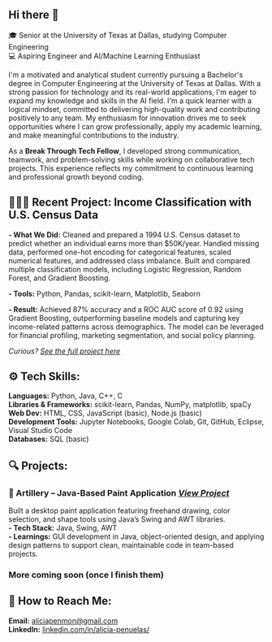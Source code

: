 ## Hi there 👋

🎓 Senior at the University of Texas at Dallas, studying Computer Engineering  
💻 Aspiring Engineer and AI/Machine Learning Enthusiast    

I'm a motivated and analytical student currently pursuing a Bachelor's degree in Computer Engineering at the University of Texas at Dallas. With a strong passion for technology and its real-world applications, I'm eager to expand my knowledge and skills in the AI field. I'm a quick learner with a logical mindset, committed to delivering high-quality work and contributing positively to any team. My enthusiasm for innovation drives me to seek opportunities where I can grow professionally, apply my academic learning, and make meaningful contributions to the industry.  

As a **Break Through Tech Fellow**, I developed strong communication, teamwork, and problem-solving skills while working on collaborative tech projects. This experience reflects my commitment to continuous learning and professional growth beyond coding.

## 👩🏼‍💻 Recent Project: Income Classification with U.S. Census Data
**- What We Did:**
Cleaned and prepared a 1994 U.S. Census dataset to predict whether an individual earns more than $50K/year. Handled missing data, performed one-hot encoding for categorical features, scaled numerical features, and addressed class imbalance. Built and compared multiple classification models, including Logistic Regression, Random Forest, and Gradient Boosting.

**- Tools:**
Python, Pandas, scikit-learn, Matplotlib, Seaborn

**- Result:**
Achieved 87% accuracy and a ROC AUC score of 0.92 using Gradient Boosting, outperforming baseline models and capturing key income-related patterns across demographics. The model can be leveraged for financial profiling, marketing segmentation, and social policy planning. 

*Curious? [See the full project here](https://github.com/aliciapm4/BreakThroughTechAI.git)*

## ⚙️ Tech Skills:
**Languages:** Python, Java, C++, C  
**Libraries & Frameworks:** scikit-learn, Pandas, NumPy, matplotlib, spaCy  
**Web Dev:** HTML, CSS, JavaScript (basic), Node.js (basic)  
**Development Tools:** Jupyter Notebooks, Google Colab, Git, GitHub, Eclipse, Visual Studio Code  
**Databases:** SQL (basic)  

## 🔍 Projects:
### **🎨 Artillery – Java-Based Paint Application *[View Project](https://replit.com/@AliciaLeon1/Artillery-GUI-Project-APM?v=1#Main.java)***  
Built a desktop paint application featuring freehand drawing, color selection, and shape tools using Java’s Swing and AWT libraries.  
**- Tech Stack:** Java, Swing, AWT  
**- Learnings:** GUI development in Java, object-oriented design, and applying design patterns to support clean, maintainable code in team-based projects.  
### More coming soon (once I finish them)


## 📲 How to Reach Me:
**Email:** aliciapenmon@gmail.com  
**LinkedIn:** [linkedin.com/in/alicia-penuelas/](linkedin.com/in/alicia-penuelas/)

<!--
**aliciapm4/aliciapm4** is a ✨ _special_ ✨ repository because its `README.md` (this file) appears on your GitHub profile.

Here are some ideas to get you started:

- 🔭 I’m currently working on ...
- 🌱 I’m currently learning ...
- 👯 I’m looking to collaborate on ...
- 🤔 I’m looking for help with ...
- 💬 Ask me about ...
- 📫 How to reach me: ...
- 😄 Pronouns: ...
- ⚡ Fun fact: ...
-->

